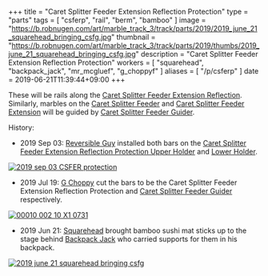 +++
title = "Caret Splitter Feeder Extension Reflection Protection"
type = "parts"
tags = [ "csferp", "rail", "berm", "bamboo" ]
image = "https://b.robnugen.com/art/marble_track_3/track/parts/2019/2019_june_21_squarehead_bringing_csfg.jpg"
thumbnail = "https://b.robnugen.com/art/marble_track_3/track/parts/2019/thumbs/2019_june_21_squarehead_bringing_csfg.jpg"
description = "Caret Splitter Feeder Extension Reflection Protection"
workers = [
    "squarehead",
    "backpack_jack",
    "mr_mcgluef",
    "g_choppyf"
]
aliases = [
    "/p/csferp"
]
date = 2019-06-21T11:39:44+09:00
+++

These will be rails along the [Caret Splitter Feeder Extension Reflection](/parts/caret-splitter-feeder-extension-reflection/).  Similarly, marbles on the [Caret Splitter Feeder](/parts/caret_splitter_feeder/) and [Caret Splitter Feeder Extension](/parts/caret_splitter_feeder_extension/) will be guided by [Caret Splitter Feeder Guider](/parts/caret-splitter-feeder-guider/).

History:

* 2019 Sep 03: [Reversible Guy](/workers/reversible/) installed both bars on the [Caret Splitter Feeder Extension Reflection Protection Upper Holder](/parts/caret-splitter-feeder-extension-reflection-protection-upper-holder/) and [Lower Holder](/parts/caret-splitter-feeder-extension-reflection-protection-lower-holder/).

[![2019 sep 03 CSFER protection](//b.robnugen.com/art/marble_track_3/track/parts/2019/thumbs/2019_sep_03_CSFER_protection.jpg)](//b.robnugen.com/art/marble_track_3/track/parts/2019/2019_sep_03_CSFER_protection.jpg)

* 2019 Jul 19: [G Choppy](/workers/g_choppy/) cut the bars to be the Caret Splitter Feeder Extension Reflection Protection and [Caret Splitter Feeder Guider](/parts/caret-splitter-feeder-guider/) respectively.

[![00010 002 10 X1 0731](//b.robnugen.com/art/marble_track_3/frames/2019/thumbs/00010_002_10_X1_0731.jpg)](//b.robnugen.com/art/marble_track_3/frames/2019/00010_002_10_X1_0731.jpg)

* 2019 Jun 21: [Squarehead](/workers/squarehead/) brought bamboo sushi mat sticks up to the stage behind [Backpack Jack](/workers/backpack_jack/) who carried supports for them in his backpack.

[![2019 june 21 squarehead bringing csfg](//b.robnugen.com/art/marble_track_3/track/parts/2019/thumbs/2019_june_21_squarehead_bringing_csfg.jpg)](//b.robnugen.com/art/marble_track_3/track/parts/2019/2019_june_21_squarehead_bringing_csfg.jpg)
